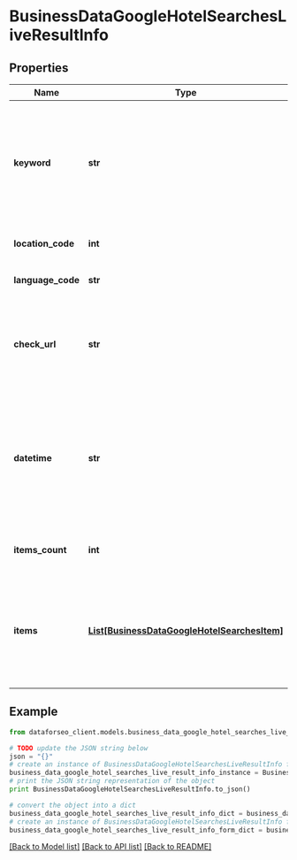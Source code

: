 # BusinessDataGoogleHotelSearchesLiveResultInfo


## Properties

Name | Type | Description | Notes
------------ | ------------- | ------------- | -------------
**keyword** | **str** | keyword received in a POST array keyword is returned with decoded %## (plus symbol ‘+’ will be decoded to a space character) | [optional] 
**location_code** | **int** | location code in a POST array | [optional] 
**language_code** | **str** | language code in a POST array | [optional] 
**check_url** | **str** | direct URL to search engine results you can use it to make sure that we provided accurate results | [optional] 
**datetime** | **str** | date and time when the result was received in the UTC format: “yyyy-mm-dd hh-mm-ss +00:00” example: 2019-11-15 12:57:46 +00:00 | [optional] 
**items_count** | **int** | item types the number of items in the items array | [optional] 
**items** | [**List[BusinessDataGoogleHotelSearchesItem]**](BusinessDataGoogleHotelSearchesItem.md) | array of items note: this field always equals null; use it to facilitate integration and ensure interoperability with the Hotel Info endpoint | [optional] 

## Example

```python
from dataforseo_client.models.business_data_google_hotel_searches_live_result_info import BusinessDataGoogleHotelSearchesLiveResultInfo

# TODO update the JSON string below
json = "{}"
# create an instance of BusinessDataGoogleHotelSearchesLiveResultInfo from a JSON string
business_data_google_hotel_searches_live_result_info_instance = BusinessDataGoogleHotelSearchesLiveResultInfo.from_json(json)
# print the JSON string representation of the object
print BusinessDataGoogleHotelSearchesLiveResultInfo.to_json()

# convert the object into a dict
business_data_google_hotel_searches_live_result_info_dict = business_data_google_hotel_searches_live_result_info_instance.to_dict()
# create an instance of BusinessDataGoogleHotelSearchesLiveResultInfo from a dict
business_data_google_hotel_searches_live_result_info_form_dict = business_data_google_hotel_searches_live_result_info.from_dict(business_data_google_hotel_searches_live_result_info_dict)
```
[[Back to Model list]](../README.md#documentation-for-models) [[Back to API list]](../README.md#documentation-for-api-endpoints) [[Back to README]](../README.md)


